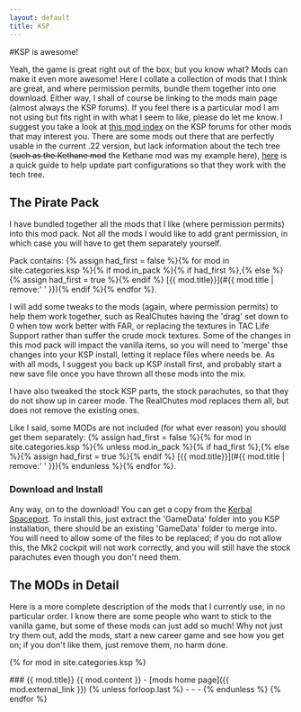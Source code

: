 ```yaml
---
layout: default
title: KSP
---
```




#KSP is awesome!

Yeah, the game is great right out of the box; but you know what? 
Mods can make it even more awesome!
Here I collate a collection of mods that I think are great, and where permission permits, bundle them together into one download. 
Either way, I shall of course be linking to the mods main page (almost always the KSP forums).
If you feel there is a particular mod I am not using but fits right in with what I seem to like, please do let me know.
I suggest you take a look at [this mod index](http://forum.kerbalspaceprogram.com/threads/55401-Community-Mods-and-Plugins-Library) on the KSP forums for other mods that may interest you.
There are some mods out there that are perfectly usable in the current .22 version, but lack information about the tech tree (<del>such as the Kethane mod</del> the Kethane mod was my example here), [here](http://en.reddit.com/r/KerbalSpaceProgram/comments/1om2i8/how_to_integrate_mods_into_career_mode/) is a quick guide to help update part configurations so that they work with the tech tree.

## The Pirate Pack

I have bundled together all the mods that I like (where permission permits) into this mod pack. 
Not all the mods I would like to add grant permission, in which case you will have to get them separately yourself.

Pack contains:
{% assign had_first = false %}{% for mod in site.categories.ksp %}{% if mod.in_pack %}{% if had_first %},{% else %}{% assign had_first = true %}{% endif %} [{{ mod.title}}](#{{ mod.title | remove:' ' }}){% endif %}{% endfor %}.

I will add some tweaks to the mods (again, where permission permits) to help them work together, such as RealChutes having the 'drag' set down to 0 when tow work better with FAR, or replacing the textures in TAC Life Support rather than suffer the crude mock textures. 
Some of the changes in this mod pack will impact the vanilla items, so you will need to 'merge' thse changes into your KSP install, letting it replace files where needs be. 
As with all mods, I suggest you back up KSP install first, and probably start a new save file once you have thrown all these mods into the mix.

I have also tweaked the stock KSP parts, the stock parachutes, so that they do not show up in career mode. 
The RealChutes mod replaces them all, but does not remove the existing ones.

Like I said, some MODs  are not included (for what ever reason) you should get them separately: 
{% assign had_first = false %}{% for mod in site.categories.ksp %}{% unless mod.in_pack %}{% if had_first %},{% else %}{% assign had_first = true %}{% endif %} [{{ mod.title}}](#{{ mod.title | remove:' ' }}){% endunless %}{% endfor %}.

### Download and Install

Any way, on to the download! You can get a copy from the [Kerbal Spaceport](http://kerbalspaceport.com/thepiratepack/). 
To install this, just extract the 'GameData' folder into you KSP installation, there should be an existing 'GameData' folder to merge into.
You will need to allow some of the files to be replaced; 
if you do not allow this, the Mk2 cockpit will not work correctly, and you will still have the stock parachutes even though you don't need them.

## The MODs in Detail

Here is a more complete description of the mods that I currently use, in no particular order. 
I know there are some people who want to stick to the vanilla game, but some of these mods can just add so much! 
Why not just try them out, add the mods, start a new career game and see how you get on; 
if you don't like them, just remove them, no harm done.

{% for mod in site.categories.ksp %}

<a name="{{ mod.title | remove:' ' }}">
</a>
### {{ mod.title}}
{{ mod.content }}
 - [mods home page]({{ mod.external_link }})
{% unless forloop.last %}
- - -
{% endunless %}
{% endfor %}

